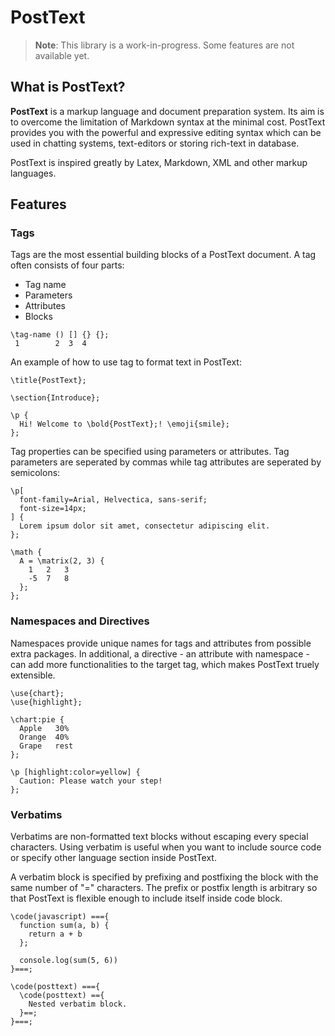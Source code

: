 # PostText

> **Note**: This library is a work-in-progress. Some features are not available yet.

## What is PostText?

**PostText** is a markup language and document preparation system. Its aim is to overcome the limitation of Markdown syntax at the minimal cost. PostText provides you with the powerful and expressive editing syntax which can be used in chatting systems, text-editors or storing rich-text in database.

PostText is inspired greatly by Latex, Markdown, XML and other markup languages.

## Features

### Tags

Tags are the most essential building blocks of a PostText document. A tag often consists of four parts:

- Tag name
- Parameters
- Attributes
- Blocks

```
\tag-name () [] {} {};
 1        2  3  4
```

An example of how to use tag to format text in PostText:

```
\title{PostText};

\section{Introduce};

\p {
  Hi! Welcome to \bold{PostText};! \emoji{smile};
};
```

Tag properties can be specified using parameters or attributes. Tag parameters are seperated by commas while tag attributes are seperated by semicolons:

```
\p[
  font-family=Arial, Helvectica, sans-serif;
  font-size=14px;
] {
  Lorem ipsum dolor sit amet, consectetur adipiscing elit.
};

\math {
  A = \matrix(2, 3) {
    1   2   3
    -5  7   8
  };
};
```

### Namespaces and Directives

Namespaces provide unique names for tags and attributes from possible extra packages. In additional, a directive - an attribute with namespace - can add more functionalities to the target tag, which makes PostText truely extensible.

```
\use{chart};
\use{highlight};

\chart:pie {
  Apple   30%
  Orange  40%
  Grape   rest
};

\p [highlight:color=yellow] {
  Caution: Please watch your step!
};
```

### Verbatims

Verbatims are non-formatted text blocks without escaping every special characters. Using verbatim is useful when you want to include source code or specify other language section inside PostText.

A verbatim block is specified by prefixing and postfixing the block with the same number of "=" characters. The prefix or postfix length is arbitrary so that PostText is flexible enough to include itself inside code block.

```
\code(javascript) ==={
  function sum(a, b) {
    return a + b
  };

  console.log(sum(5, 6))
}===;

\code(posttext) ==={
  \code(posttext) =={
    Nested verbatim block.
  }==;
}===;
```
